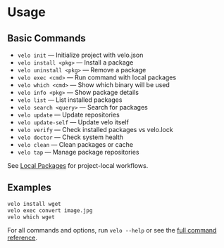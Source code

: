 # Usage

## Basic Commands

- `velo init` — Initialize project with velo.json
- `velo install <pkg>` — Install a package
- `velo uninstall <pkg>` — Remove a package
- `velo exec <cmd>` — Run command with local packages
- `velo which <cmd>` — Show which binary will be used
- `velo info <pkg>` — Show package details
- `velo list` — List installed packages
- `velo search <query>` — Search for packages
- `velo update` — Update repositories
- `velo update-self` — Update velo itself
- `velo verify` — Check installed packages vs velo.lock
- `velo doctor` — Check system health
- `velo clean` — Clean packages or cache
- `velo tap` — Manage package repositories

See [Local Packages](./local-packages.md) for project-local workflows.

## Examples

```bash
velo install wget
velo exec convert image.jpg
velo which wget
```

For all commands and options, run `velo --help` or see the [full command reference](./usage.md).
